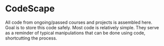 # CodeScape

All code from ongoing/passed courses and projects is assembled here. 
Goal is to store this code safely. Most code is relatively simple. 
They serve as a reminder of typical manipulations that can be done using code, 
shortcutting the process.


